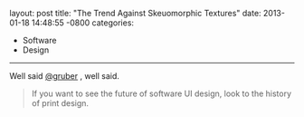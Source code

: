 layout: post
title:  "The Trend Against Skeuomorphic Textures"
date:   2013-01-18 14:48:55 -0800
categories:
  - Software
  - Design
---

Well said  [@gruber](https://twitter.com/gruber) , well said.

 > If you want to see the future of software UI design, look to the history of print design.

